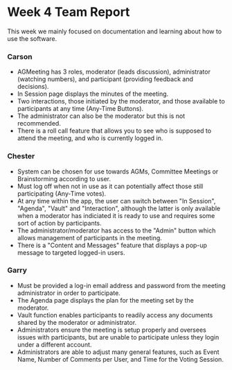 # Week 4 Team Report

This week we mainly focused on documentation and learning about how to use the software.

### Carson

- AGMeeting has 3 roles, moderator (leads discussion), administrator (watching numbers), and participant (providing
  feedback and decisions).
- In Session page displays the minutes of the meeting.
- Two interactions, those initiated by the moderator, and those available to participants at any time (Any-Time Buttons).
- The administrator can also be the moderator but this is not recommended.
- There is a roll call feature that allows you to see who is supposed to attend the meeting, and who is currently logged
  in.

### Chester

- System can be chosen for use towards AGMs, Committee Meetings or Brainstorming according to user.
- Must log off when not in use as it can potentially affect those still participating (Any-Time votes).
- At any time within the app, the user can switch between "In Session", "Agenda", "Vault" and "Interaction", although the latter is only available when a moderator has indiciated it is ready to use and requires some sort of action by participants.
- The administrator/moderator has access to the "Admin" button which allows management of participants in the meeting.
- There is a "Content and Messages" feature that displays a pop-up message to targeted logged-in users.

### Garry

- Must be provided a log-in email address and password from the meeting administrator in order to participate.
- The Agenda page displays the plan for the meeting set by the moderator.
- Vault function enables participants to readily access any documents shared by the moderator or administrator.
- Administrators ensure the meeting is setup properly and oversees issues with participants, but are unable to participate unless they login under a different account.
- Administrators are able to adjust many general features, such as Event Name, Number of Comments per User, and Time for the Voting Session.
